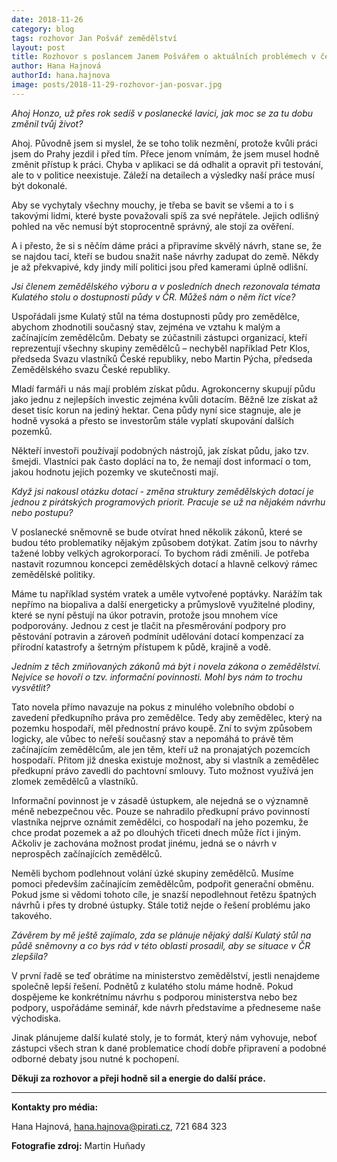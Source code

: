 ```yaml
---
date: 2018-11-26
category: blog
tags: rozhovor Jan Pošvář zemědělství
layout: post
title: Rozhovor s poslancem Janem Pošvářem o aktuálních problémech v českém zemědělství
author: Hana Hajnová
authorId: hana.hajnova
image: posts/2018-11-29-rozhovor-jan-posvar.jpg
---
```


*Ahoj Honzo, už přes rok sedíš v poslanecké lavici, jak moc se za tu dobu změnil tvůj život?*

Ahoj. Původně jsem si myslel, že se toho tolik nezmění, protože kvůli práci jsem do Prahy jezdil i před tím. Přece jenom vnímám, že jsem musel hodně změnit přístup k práci. Chyba v aplikaci se dá odhalit a opravit při testování, ale to v politice neexistuje. Záleží na detailech a výsledky naší práce musí být dokonalé. 

Aby se vychytaly všechny mouchy, je třeba se bavit se všemi a to i s takovými lidmi, které byste považovali spíš za své nepřátele. Jejich odlišný pohled na věc nemusí být stoprocentně správný, ale stojí za ověření. 

A i přesto, že si s něčím dáme práci a připravíme skvělý návrh, stane se, že se najdou tací, kteří se budou snažit naše návrhy zadupat do země. Někdy je až překvapivé, kdy jindy milí politici jsou před kamerami úplně odlišní. 

*Jsi členem zemědělského výboru a v posledních dnech rezonovala témata Kulatého stolu o dostupnosti půdy v ČR. Můžeš nám o něm říct více?*

Uspořádali jsme Kulatý stůl na téma dostupnosti půdy pro zemědělce, abychom zhodnotili současný stav, zejména ve vztahu k malým a začínajícím zemědělcům. Debaty se zúčastnili zástupci organizací, kteří reprezentují všechny skupiny zemědělců – nechyběl například Petr Klos, předseda Svazu vlastníků České republiky, nebo Martin Pýcha, předseda Zemědělského svazu České republiky. 

Mladí farmáři u nás mají problém získat půdu. Agrokoncerny skupují půdu jako jednu z nejlepších investic zejména kvůli dotacím. Běžně lze získat až deset tisíc korun na jediný hektar. Cena půdy nyní sice stagnuje, ale je hodně vysoká a přesto se investorům stále vyplatí skupování dalších pozemků. 

Někteří investoři používají podobných nástrojů, jak získat půdu, jako tzv. šmejdi. Vlastníci pak často doplácí na to, že nemají dost informací o tom, jakou hodnotu jejich pozemky ve skutečnosti mají.

*Když jsi nakousl otázku dotací - změna struktury zemědělských dotací je jednou z pirátských programových priorit. Pracuje se už na nějakém návrhu nebo postupu?*

V poslanecké sněmovně se bude otvírat hned několik zákonů, které se budou této problematiky nějakým způsobem dotýkat. Zatím jsou to návrhy tažené lobby velkých agrokorporací. To bychom rádi změnili. Je potřeba nastavit rozumnou koncepci zemědělských dotací a hlavně celkový rámec zemědělské politiky. 

Máme tu například systém vratek a uměle vytvořené poptávky. Narážím tak nepřímo na biopaliva a další energeticky a průmyslově využitelné plodiny, které se nyní pěstují na úkor potravin, protože jsou mnohem více podporovány. Jednou z cest je tlačit na přesměrování podpory pro pěstování potravin a zároveň podmínit udělování dotací kompenzací za přírodní katastrofy a šetrným přístupem k půdě, krajině a vodě. 

*Jedním z těch zmiňovaných zákonů má být i novela zákona o zemědělství. Nejvíce se hovoří o tzv. informační povinnosti. Mohl bys nám to trochu vysvětlit?*

Tato novela přímo navazuje na pokus z minulého volebního období o zavedení předkupního práva pro zemědělce. Tedy aby zemědělec, který na pozemku hospodaří, měl přednostní právo koupě. Zní to svým způsobem logicky, ale vůbec to neřeší současný stav a nepomáhá to právě těm začínajícím zemědělcům, ale jen těm, kteří už na pronajatých pozemcích hospodaří. Přitom již dneska existuje možnost, aby si vlastník a zemědělec předkupní právo zavedli do pachtovní smlouvy. Tuto možnost využívá jen zlomek zemědělců a vlastníků. 

Informační povinnost je v zásadě ústupkem, ale nejedná se o významně méně nebezpečnou věc. Pouze se nahradilo předkupní právo povinností vlastníka nejprve oznámit zemědělci, co hospodaří na jeho pozemku, že chce prodat pozemek a až po dlouhých třiceti dnech může říct i jiným. Ačkoliv je zachována možnost prodat jinému, jedná se o návrh v neprospěch začínajících zemědělců.

Neměli bychom podlehnout volání úzké skupiny zemědělců. Musíme pomoci především začínajícím zemědělcům, podpořit generační obměnu. Pokud jsme si vědomi tohoto cíle, je snazší nepodlehnout řetězu špatných návrhů i přes ty drobné ústupky. Stále totiž nejde o řešení problému jako takového.

*Závěrem by mě ještě zajímalo, zda se plánuje nějaký další Kulatý stůl na půdě sněmovny a co bys rád v této oblasti prosadil, aby se situace v ČR zlepšila?*

V první řadě se teď obrátíme na ministerstvo zemědělství, jestli nenajdeme společně lepší řešení. Podnětů z kulatého stolu máme hodně. Pokud dospějeme ke konkrétnímu návrhu s podporou ministerstva nebo bez podpory, uspořádáme seminář, kde návrh představíme a předneseme naše východiska.

Jinak plánujeme další kulaté stoly, je to formát, který nám vyhovuje, neboť zástupci všech stran k dané problematice chodí dobře připravení a podobné odborné debaty jsou nutné k pochopení. 

**Děkuji za rozhovor a přeji hodně sil a energie do další práce.** 

--------------
**Kontakty pro média:**

Hana Hajnová, hana.hajnova@pirati.cz, 721 684 323


**Fotografie zdroj:**
Martin Huňady
